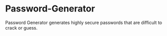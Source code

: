# Password-Generator
Password Generator generates highly secure passwords that are difficult to crack or guess. 
